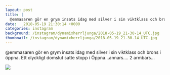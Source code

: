 ```yaml
---
layout: post
title: |
  @emmasaren gör en grym insats idag med silver i sin viktklass och brons i öppna
date:   2018-05-19 21:30:14 +0000
categories: instagram
background: /instagram/dynamixherrljunga/2018-05-19_21-30-14_UTC.jpg
thumbnail: /instagram/dynamixherrljunga/2018-05-19_21-30-14_UTC.jpg
---
```

@emmasaren gör en grym insats idag med silver i sin viktklass och brons i öppna. Ett olyckligt domslut satte stopp i Öppna...annars....
2 armbars...



<img src='/www-dynamix-herrljunga/instagram/dynamixherrljunga/2018-05-19_21-30-14_UTC.jpg' class='img-fluid' />
